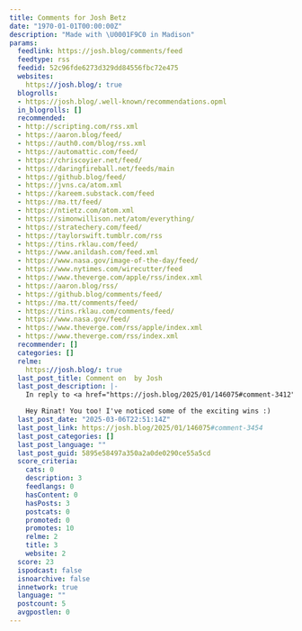 ```yaml
---
title: Comments for Josh Betz
date: "1970-01-01T00:00:00Z"
description: "Made with \U0001F9C0 in Madison"
params:
  feedlink: https://josh.blog/comments/feed
  feedtype: rss
  feedid: 52c96fde6273d329dd84556fbc72e475
  websites:
    https://josh.blog/: true
  blogrolls:
  - https://josh.blog/.well-known/recommendations.opml
  in_blogrolls: []
  recommended:
  - http://scripting.com/rss.xml
  - https://aaron.blog/feed/
  - https://auth0.com/blog/rss.xml
  - https://automattic.com/feed/
  - https://chriscoyier.net/feed/
  - https://daringfireball.net/feeds/main
  - https://github.blog/feed/
  - https://jvns.ca/atom.xml
  - https://kareem.substack.com/feed
  - https://ma.tt/feed/
  - https://ntietz.com/atom.xml
  - https://simonwillison.net/atom/everything/
  - https://stratechery.com/feed/
  - https://taylorswift.tumblr.com/rss
  - https://tins.rklau.com/feed/
  - https://www.anildash.com/feed.xml
  - https://www.nasa.gov/image-of-the-day/feed/
  - https://www.nytimes.com/wirecutter/feed
  - https://www.theverge.com/apple/rss/index.xml
  - https://aaron.blog/rss/
  - https://github.blog/comments/feed/
  - https://ma.tt/comments/feed/
  - https://tins.rklau.com/comments/feed/
  - https://www.nasa.gov/feed/
  - https://www.theverge.com/rss/apple/index.xml
  - https://www.theverge.com/rss/index.xml
  recommender: []
  categories: []
  relme:
    https://josh.blog/: true
  last_post_title: Comment on  by Josh
  last_post_description: |-
    In reply to <a href="https://josh.blog/2025/01/146075#comment-3412">Rinat</a>.

    Hey Rinat! You too! I've noticed some of the exciting wins :)
  last_post_date: "2025-03-06T22:51:14Z"
  last_post_link: https://josh.blog/2025/01/146075#comment-3454
  last_post_categories: []
  last_post_language: ""
  last_post_guid: 5895e58497a350a2a0de0290ce55a5cd
  score_criteria:
    cats: 0
    description: 3
    feedlangs: 0
    hasContent: 0
    hasPosts: 3
    postcats: 0
    promoted: 0
    promotes: 10
    relme: 2
    title: 3
    website: 2
  score: 23
  ispodcast: false
  isnoarchive: false
  innetwork: true
  language: ""
  postcount: 5
  avgpostlen: 0
---
```

